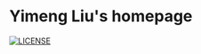 # Yimeng Liu's homepage


[![LICENSE](https://img.shields.io/github/license/yaoyao-liu/minimal-light?style=flat-square&logo=creative-commons&color=EF9421)](https://github.com/yaoyao-liu/yaoyao-liu.github.io/blob/main/LICENSE)


<!-- The academic homepage consists of two parts:
- [Academic Homepage](https//:songchen.science) used for the academic resume. -->

